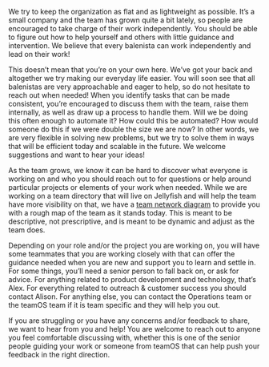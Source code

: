 We try to keep the organization as flat and as lightweight as possible. It’s a small company and the team has grown quite a bit lately, so people are encouraged to take charge of their work independently. You should be able to figure out how to help yourself and others with little guidance and intervention. We believe that every balenista can work independently and lead on their work! 

This doesn’t mean that you’re on your own here. We’ve got your back and altogether we try making our everyday life easier. You will soon see that all balenistas are very approachable and eager to help, so do not hesitate to reach out when needed! When you identify tasks that can be made consistent, you’re encouraged to discuss them with the team, raise them internally, as well as draw up a process to handle them. Will we be doing this often enough to automate it? How could this be automated? How would someone do this if we were double the size we are now? In other words, we are very flexible in solving new problems, but we try to solve them in ways that will be efficient today and scalable in the future. We welcome suggestions and want to hear your ideas! 

As the team grows, we know it can be hard to discover what everyone is working on and who you should reach out to for questions or help around particular projects or elements of your work when needed. While we are working on a team directory that will live on Jellyfish and will help the team have more visibility on that, we have a [team network diagram](https://docs.google.com/drawings/d/1wMHCHH6tQhbG1leM_06NtfoMGUMuvgthCddxH01xqD8/edit) to provide you with a rough map of the team as it stands today. This is meant to be descriptive, not prescriptive, and is meant to be dynamic and adjust as the team does.

Depending on your role and/or the project you are working on, you will have some teammates that you are working closely with that can offer the guidance needed when you are new and support you to learn and settle in. For some things, you’ll need a senior person to fall back on, or ask for advice. For anything related to product development and technology, that’s Alex. For everything related to outreach & customer success you should contact Alison. For anything else, you can contact the Operations team or the teamOS team if it is team specific and they will help you out.

If you are struggling or you have any concerns and/or feedback to share, we want to hear from you and help! You are welcome to reach out to anyone you feel comfortable discussing with, whether this is one of the senior people guiding your work or someone from teamOS that can help push your feedback in the right direction.